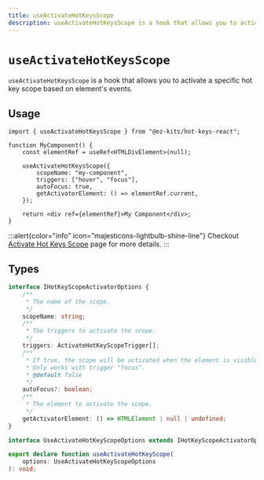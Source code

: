 ```yaml
---
title: useActivateHotKeysScope
description: useActivateHotKeysScope is a hook that allows you to activate a specific hot key scope based on element's events.
---
```


# `useActivateHotKeysScope`

`useActivateHotKeysScope` is a hook that allows you to activate a specific hot key scope based on element's events.

## Usage

```tsx{filename="MyComponent.tsx"}
import { useActivateHotKeysScope } from "@ez-kits/hot-keys-react";

function MyComponent() {
	const elementRef = useRef<HTMLDivElement>(null);

	useActivateHotKeysScope({
		scopeName: "my-component",
		triggers: ["hover", "focus"],
		autoFocus: true,
		getActivatorElement: () => elementRef.current,
	});

	return <div ref={elementRef}>My Component</div>;
}
```

:::alert{color="info" icon="majesticons-lightbulb-shine-line"}
Checkout [Activate Hot Keys Scope](/react/usage/activate-hot-key-scope) page for more details.
:::

## Types

```ts
interface IHotKeyScopeActivatorOptions {
	/**
	 * The name of the scope.
	 */
	scopeName: string;
	/**
	 * The triggers to activate the scope.
	 */
	triggers: ActivateHotKeyScopeTrigger[];
	/**
	 * If true, the scope will be activated when the element is visible.
	 * Only works with trigger "focus".
	 * @default false
	 */
	autoFocus?: boolean;
	/**
	 * The element to activate the scope.
	 */
	getActivatorElement: () => HTMLElement | null | undefined;
}

interface UseActivateHotKeyScopeOptions extends IHotKeyScopeActivatorOptions {}

export declare function useActivateHotKeyScope(
	options: UseActivateHotKeyScopeOptions
): void;
```
